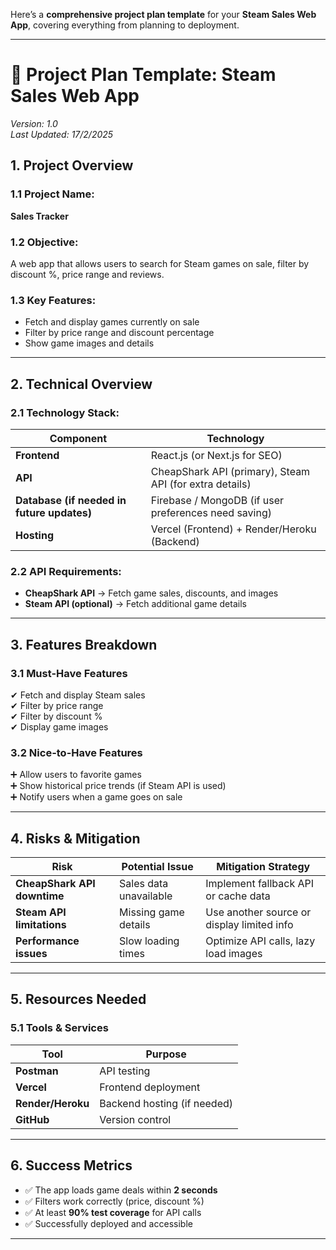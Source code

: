 Here’s a **comprehensive project plan template** for your **Steam Sales Web App**, covering everything from planning to deployment.  

---

# **📌 Project Plan Template: Steam Sales Web App**  
*Version: 1.0*  
*Last Updated: 17/2/2025*  

## **1. Project Overview**  
### **1.1 Project Name:**  
**Sales Tracker**  

### **1.2 Objective:**  
A web app that allows users to search for Steam games on sale, filter by discount %, price range and reviews.  

### **1.3 Key Features:**  
- Fetch and display games currently on sale  
- Filter by price range and discount percentage  
- Show game images and details  

---

## **2. Technical Overview**  
### **2.1 Technology Stack:**  
| Component  | Technology |
|------------|------------|
| **Frontend**  | React.js (or Next.js for SEO) |
| **API**  | CheapShark API (primary), Steam API (for extra details) |
| **Database (if needed in future updates)**  | Firebase / MongoDB (if user preferences need saving) |
| **Hosting**  | Vercel (Frontend) + Render/Heroku (Backend) |

### **2.2 API Requirements:**  
- **CheapShark API** → Fetch game sales, discounts, and images  
- **Steam API (optional)** → Fetch additional game details  

---

## **3. Features Breakdown**  
### **3.1 Must-Have Features**  
✔ Fetch and display Steam sales  
✔ Filter by price range  
✔ Filter by discount %  
✔ Display game images  

### **3.2 Nice-to-Have Features**  
➕ Allow users to favorite games  
➕ Show historical price trends (if Steam API is used)  
➕ Notify users when a game goes on sale  

---

## **4. Risks & Mitigation**  
| Risk | Potential Issue | Mitigation Strategy |
|------------|--------------------|------------------|
| **CheapShark API downtime** | Sales data unavailable | Implement fallback API or cache data |
| **Steam API limitations** | Missing game details | Use another source or display limited info |
| **Performance issues** | Slow loading times | Optimize API calls, lazy load images |

---

## **5. Resources Needed**  
### **5.1 Tools & Services**  
| Tool | Purpose |
|------------|------------|
| **Postman** | API testing |
| **Vercel** | Frontend deployment |
| **Render/Heroku** | Backend hosting (if needed) |
| **GitHub** | Version control |

---

## **6. Success Metrics**  
- ✅ The app loads game deals within **2 seconds**  
- ✅ Filters work correctly (price, discount %)  
- ✅ At least **90% test coverage** for API calls  
- ✅ Successfully deployed and accessible  

---